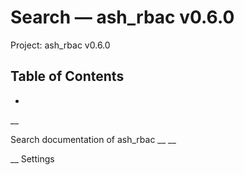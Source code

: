 # Search — ash_rbac v0.6.0

Project: ash_rbac v0.6.0

## Table of Contents

- 

__

Search documentation of ash_rbac __ __

__ Settings

# 
